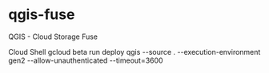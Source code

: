# qgis-fuse
QGIS - Cloud Storage Fuse

Cloud Shell
gcloud beta run deploy qgis --source .     --execution-environment gen2     --allow-unauthenticated --timeout=3600

